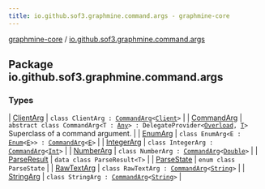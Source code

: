 ```yaml
---
title: io.github.sof3.graphmine.command.args - graphmine-core
---
```


[graphmine-core](../index.html) / [io.github.sof3.graphmine.command.args](./index.html)

## Package io.github.sof3.graphmine.command.args

### Types

| [ClientArg](-client-arg/index.html) | `class ClientArg : `[`CommandArg`](-command-arg/index.html)`<`[`Client`](../io.github.sof3.graphmine.client/-client/index.html)`>` |
| [CommandArg](-command-arg/index.html) | `abstract class CommandArg<T : `[`Any`](https://kotlinlang.org/api/latest/jvm/stdlib/kotlin/-any/index.html)`> : DelegateProvider<`[`Overload`](../io.github.sof3.graphmine.command/-overload/index.html)`, `[`T`](-command-arg/index.html#T)`>`<br>Superclass of a command argument. |
| [EnumArg](-enum-arg/index.html) | `class EnumArg<E : `[`Enum`](https://kotlinlang.org/api/latest/jvm/stdlib/kotlin/-enum/index.html)`<`[`E`](-enum-arg/index.html#E)`>> : `[`CommandArg`](-command-arg/index.html)`<`[`E`](-enum-arg/index.html#E)`>` |
| [IntegerArg](-integer-arg/index.html) | `class IntegerArg : `[`CommandArg`](-command-arg/index.html)`<`[`Int`](https://kotlinlang.org/api/latest/jvm/stdlib/kotlin/-int/index.html)`>` |
| [NumberArg](-number-arg/index.html) | `class NumberArg : `[`CommandArg`](-command-arg/index.html)`<`[`Double`](https://kotlinlang.org/api/latest/jvm/stdlib/kotlin/-double/index.html)`>` |
| [ParseResult](-parse-result/index.html) | `data class ParseResult<T>` |
| [ParseState](-parse-state/index.html) | `enum class ParseState` |
| [RawTextArg](-raw-text-arg/index.html) | `class RawTextArg : `[`CommandArg`](-command-arg/index.html)`<`[`String`](https://kotlinlang.org/api/latest/jvm/stdlib/kotlin/-string/index.html)`>` |
| [StringArg](-string-arg/index.html) | `class StringArg : `[`CommandArg`](-command-arg/index.html)`<`[`String`](https://kotlinlang.org/api/latest/jvm/stdlib/kotlin/-string/index.html)`>` |

